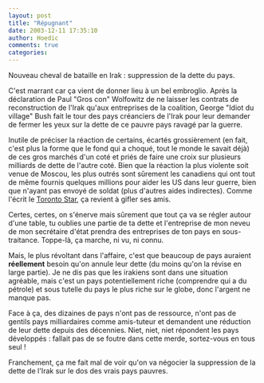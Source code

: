 ```yaml
---
layout: post
title: "Répugnant"
date: 2003-12-11 17:35:10
author: Hoedic
comments: true
categories: 
---
```



Nouveau cheval de bataille en Irak : suppression de la dette du pays.

C'est marrant car ça vient de donner lieu à un bel embroglio. Après la déclaration de Paul "Gros con" Wolfowitz de ne laisser les contrats de reconstruction de l'Irak qu'aux entreprises de la coalition, George "Idiot du village" Bush fait le tour des pays créanciers de l'Irak pour leur demander de fermer les yeux sur la dette de ce pauvre pays ravagé par la guerre.

Inutile de préciser la réaction de certains, écartés grossièrement (en fait, c'est plus la forme que le fond qui a choqué, tout le monde le savait déjà) de ces gros marchés d'un coté et priés de faire une croix sur plusieurs milliards de dette de l'autre coté. Bien que la réaction la plus violente soit venue de Moscou, les plus outrés sont sûrement les canadiens qui ont tout de même fournis quelques millions pour aider les US dans leur guerre, bien que n'ayant pas envoyé de soldat (plus d'autres aides indirectes). Comme l'écrit le [Toronto Star](http://www.thestar.com/NASApp/cs/ContentServer?pagename=thestar/Layout/Article_Type1&c=Article&cid=1071097809404&call_pageid=968256290204&col=968350116795), ça revient à gifler ses amis.

Certes, certes, on s'énerve mais sûrement que tout ça va se régler autour d'une table, tu oublies une partie de ta dette et l'entreprise de mon neveu de mon secrétaire d'état prendra des entreprises de ton pays en sous-traitance. Toppe-là, ça marche, ni vu, ni connu.

Mais, le plus révoltant dans l'affaire, c'est que beaucoup de pays auraient **réellement** besoin qu'on annule leur dette (du moins qu'on la révise en large partie). Je ne dis pas que les irakiens sont dans une situation agréable, mais c'est un pays potentiellement riche (comprendre qui a du pétrole) et sous tutelle du pays le plus riche sur le globe, donc l'argent ne manque pas.

Face à ça, des dizaines de pays n'ont pas de ressource, n'ont pas de gentils pays milliardaires comme amis-tuteur et demandent une réduction de leur dette depuis des décennies. Niet, niet, niet répondent les pays développés : fallait pas de se foutre dans cette merde, sortez-vous en tous seul !

Franchement, ça me fait mal de voir qu'on va négocier la suppression de la dette de l'Irak sur le dos des vrais pays pauvres.